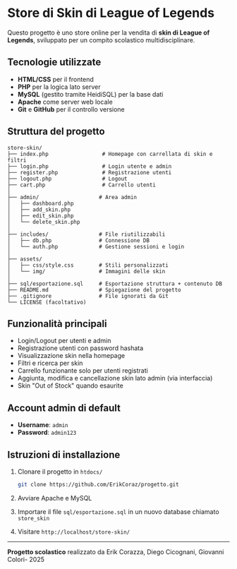 # Store di Skin di League of Legends

Questo progetto è uno store online per la vendita di **skin di League of Legends**, sviluppato per un compito scolastico multidisciplinare.

## Tecnologie utilizzate

* **HTML/CSS** per il frontend
* **PHP** per la logica lato server
* **MySQL** (gestito tramite HeidiSQL) per la base dati
* **Apache** come server web locale&#x20;
* **Git** e **GitHub** per il controllo versione

## Struttura del progetto

```
store-skin/
├── index.php                 # Homepage con carrellata di skin e filtri
├── login.php                 # Login utente e admin
├── register.php              # Registrazione utenti
├── logout.php                # Logout
├── cart.php                  # Carrello utenti
│
├── admin/                   # Area admin
│   ├── dashboard.php
│   ├── add_skin.php
│   ├── edit_skin.php
│   └── delete_skin.php
│
├── includes/                # File riutilizzabili
│   ├── db.php               # Connessione DB
│   └── auth.php             # Gestione sessioni e login
│
├── assets/
│   ├── css/style.css        # Stili personalizzati
│   └── img/                 # Immagini delle skin
│
├── sql/esportazione.sql     # Esportazione struttura + contenuto DB
├── README.md                # Spiegazione del progetto
├── .gitignore               # File ignorati da Git
└── LICENSE (facoltativo)
```

## Funzionalità principali

* Login/Logout per utenti e admin
* Registrazione utenti con password hashata
* Visualizzazione skin nella homepage
* Filtri e ricerca per skin
* Carrello funzionante solo per utenti registrati
* Aggiunta, modifica e cancellazione skin lato admin (via interfaccia)
* Skin "Out of Stock" quando esaurite

## Account admin di default

* **Username**: `admin`
* **Password**: `admin123`

## Istruzioni di installazione

1. Clonare il progetto in `htdocs/`

   ```bash
   git clone https://github.com/ErikCoraz/progetto.git
   ```
2. Avviare Apache e MySQL
3. Importare il file `sql/esportazione.sql` in un nuovo database chiamato `store_skin`
4. Visitare `http://localhost/store-skin/`

---

**Progetto scolastico** realizzato da Erik Corazza, Diego Cicognani, Giovanni Colori- 2025
